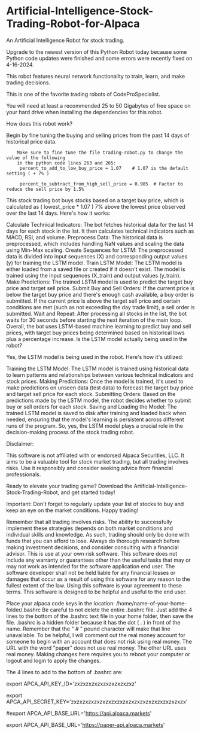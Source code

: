 # Artificial-Intelligence-Stock-Trading-Robot-for-Alpaca
An Artificial Intelligence Robot for stock trading. 

Upgrade to the newest version of this Python Robot today because some Python code updates were finished and some errors were recently fixed on 4-16-2024. 

This robot features neural network functionality to train, learn, and make trading decisions.  

This is one of the favorite trading robots of CodeProSpecialist. 

You will need at least a recommended 25 to 50 Gigabytes of free space 
on your hard drive when installing the dependencies for this robot. 

How does this robot work?

Begin by fine tuning the buying and selling prices from the past 14 days of historical price data. 


        Make sure to fine tune the file trading-robot.py to change the value of the following 
        in the python code lines 263 and 265: 
         percent_to_add_to_low_buy_price = 1.07    # 1.07 is the default setting ( + 7% )
        
         percent_to_subtract_from_high_sell_price = 0.985  # Factor to reduce the sell price by 1.5%

This stock trading bot buys stocks based on a target buy price, which is calculated as ( lowest_price * 1.07 ) 7% above the lowest price observed over the last 14 days. Here's how it works:

Calculate Technical Indicators: The bot fetches historical data for the last 14 days for each stock in the list. It then calculates technical indicators such as MACD, RSI, and volume.
Preprocess Data: The historical data is preprocessed, which includes handling NaN values and scaling the data using Min-Max scaling.
Create Sequences for LSTM: The preprocessed data is divided into input sequences (X) and corresponding output values (y) for training the LSTM model.
Train LSTM Model: The LSTM model is either loaded from a saved file or created if it doesn't exist. The model is trained using the input sequences (X_train) and output values (y_train).
Make Predictions: The trained LSTM model is used to predict the target buy price and target sell price.
Submit Buy and Sell Orders: If the current price is below the target buy price and there's enough cash available, a buy order is submitted. If the current price is above the target sell price and certain conditions are met (such as not exceeding the day trade limit), a sell order is submitted.
Wait and Repeat: After processing all stocks in the list, the bot waits for 30 seconds before starting the next iteration of the main loop.
Overall, the bot uses LSTM-based machine learning to predict buy and sell prices, with target buy prices being determined based on historical lows plus a percentage increase.
Is the LSTM model actually being used in the robot?

Yes, the LSTM model is being used in the robot. Here's how it's utilized:

Training the LSTM Model: The LSTM model is trained using historical data to learn patterns and relationships between various technical indicators and stock prices.
Making Predictions: Once the model is trained, it's used to make predictions on unseen data (test data) to forecast the target buy price and target sell price for each stock.
Submitting Orders: Based on the predictions made by the LSTM model, the robot decides whether to submit buy or sell orders for each stock.
Saving and Loading the Model: The trained LSTM model is saved to disk after training and loaded back when needed, ensuring that the model's learning is persistent across different runs of the program.
So, yes, the LSTM model plays a crucial role in the decision-making process of the stock trading robot.

Disclaimer:

This software is not affiliated with or endorsed Alpaca Securities, LLC. It aims to be a valuable tool for stock market trading, but all trading involves risks. Use it responsibly and consider seeking advice from financial professionals.

Ready to elevate your trading game? Download the Artificial-Intelligence-Stock-Trading-Robot, and get started today!

Important: Don't forget to regularly update your list of stocks to buy and keep an eye on the market conditions. Happy trading!

Remember that all trading involves risks. The ability to successfully implement these strategies depends on both market conditions and individual skills and knowledge. As such, trading should only be done with funds that you can afford to lose. Always do thorough research before making investment decisions, and consider consulting with a financial advisor. This is use at your own risk software. This software does not include any warranty or guarantees other than the useful tasks that may or may not work as intended for the software application end user. The software developer shall not be held liable for any financial losses or damages that occur as a result of using this software for any reason to the fullest extent of the law. Using this software is your agreement to these terms. This software is designed to be helpful and useful to the end user.

Place your alpaca code keys in the location: /home/name-of-your-home-folder/.bashrc Be careful to not delete the entire .bashrc file. Just add the 4 lines to the bottom of the .bashrc text file in your home folder, then save the file. .bashrc is a hidden folder because it has the dot ( . ) in front of the name. Remember that the " # " pound character will make that line unavailable. To be helpful, I will comment out the real money account for someone to begin with an account that does not risk using real money. The URL with the word "paper" does not use real money. The other URL uses real money. Making changes here requires you to reboot your computer or logout and login to apply the changes.

The 4 lines to add to the bottom of .bashrc are:

export APCA_API_KEY_ID='zxzxzxzxzxzxzxzxzxzxz'

export APCA_API_SECRET_KEY='zxzxzxzxzxzxzxzxzxzxzxzxzxzxzxzxzxzxzxzx'

#export APCA_API_BASE_URL='https://api.alpaca.markets'

export APCA_API_BASE_URL='https://paper-api.alpaca.markets'
